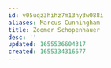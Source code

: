 ```yaml
---
id: v05uqz3hihz7m13ny3w088i
aliases: Marcus Cunningham
title: Zoomer Schopenhauer
desc: ''
updated: 1655536604317
created: 1655334316677
---
```


